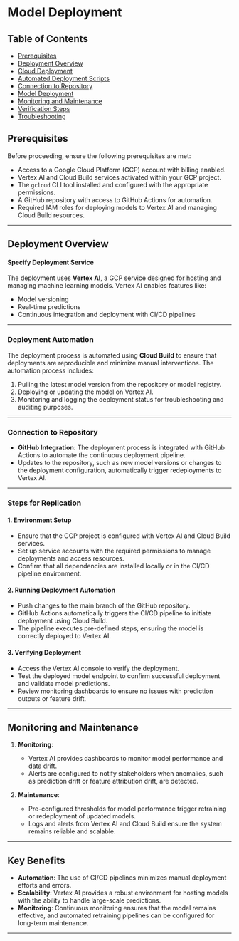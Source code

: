 # Model Deployment 

## Table of Contents

- [Prerequisites](#prerequisites)
- [Deployment Overview](#deployment-overview)
- [Cloud Deployment](#cloud-deployment)
- [Automated Deployment Scripts](#automated-deployment-scripts)
- [Connection to Repository](#connection-to-repository)
- [Model Deployment](#model-deployment)
- [Monitoring and Maintenance](#monitoring-and-maintenance)
- [Verification Steps](#verification-steps)
- [Troubleshooting](#troubleshooting)


## Prerequisites

Before proceeding, ensure the following prerequisites are met:

- Access to a Google Cloud Platform (GCP) account with billing enabled.
- Vertex AI and Cloud Build services activated within your GCP project.
- The `gcloud` CLI tool installed and configured with the appropriate permissions.
- A GitHub repository with access to GitHub Actions for automation.
- Required IAM roles for deploying models to Vertex AI and managing Cloud Build resources.

---

## Deployment Overview

#### Specify Deployment Service
The deployment uses **Vertex AI**, a GCP service designed for hosting and managing machine learning models. Vertex AI enables features like:
- Model versioning
- Real-time predictions
- Continuous integration and deployment with CI/CD pipelines

---

### Deployment Automation
The deployment process is automated using **Cloud Build** to ensure that deployments are reproducible and minimize manual interventions. The automation process includes:
1. Pulling the latest model version from the repository or model registry.
2. Deploying or updating the model on Vertex AI.
3. Monitoring and logging the deployment status for troubleshooting and auditing purposes.

---

### Connection to Repository
- **GitHub Integration**: The deployment process is integrated with GitHub Actions to automate the continuous deployment pipeline. 
- Updates to the repository, such as new model versions or changes to the deployment configuration, automatically trigger redeployments to Vertex AI.

---

### Steps for Replication
#### 1. **Environment Setup**
   - Ensure that the GCP project is configured with Vertex AI and Cloud Build services.
   - Set up service accounts with the required permissions to manage deployments and access resources.
   - Confirm that all dependencies are installed locally or in the CI/CD pipeline environment.

#### 2. **Running Deployment Automation**
   - Push changes to the main branch of the GitHub repository.
   - GitHub Actions automatically triggers the CI/CD pipeline to initiate deployment using Cloud Build.
   - The pipeline executes pre-defined steps, ensuring the model is correctly deployed to Vertex AI.

#### 3. **Verifying Deployment**
   - Access the Vertex AI console to verify the deployment.
   - Test the deployed model endpoint to confirm successful deployment and validate model predictions.
   - Review monitoring dashboards to ensure no issues with prediction outputs or feature drift.

---

## Monitoring and Maintenance

1. **Monitoring**:
   - Vertex AI provides dashboards to monitor model performance and data drift.
   - Alerts are configured to notify stakeholders when anomalies, such as prediction drift or feature attribution drift, are detected.

2. **Maintenance**:
   - Pre-configured thresholds for model performance trigger retraining or redeployment of updated models.
   - Logs and alerts from Vertex AI and Cloud Build ensure the system remains reliable and scalable.

---

## Key Benefits
- **Automation**: The use of CI/CD pipelines minimizes manual deployment efforts and errors.
- **Scalability**: Vertex AI provides a robust environment for hosting models with the ability to handle large-scale predictions.
- **Monitoring**: Continuous monitoring ensures that the model remains effective, and automated retraining pipelines can be configured for long-term maintenance.

---

